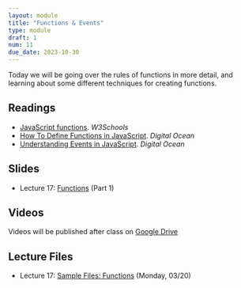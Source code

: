 ```yaml
---
layout: module
title: "Functions & Events"
type: module
draft: 1
num: 11
due_date: 2023-10-30
---
```


Today we will be going over the rules of functions in more detail, and learning about some different techniques for creating functions.

## Readings
* <a href="https://www.w3schools.com/js/js_functions.asp" target="_blank">JavaScript functions</a>. <em>W3Schools</em>
* <a href="https://www.digitalocean.com/community/tutorials/how-to-define-functions-in-javascript" target="_blank">How To Define Functions in JavaScript</a>. <em>Digital Ocean</em>   
* <a href="https://www.digitalocean.com/community/tutorials/understanding-events-in-javascript" target="_blank">Understanding Events in JavaScript</a>. <em>Digital Ocean</em>

## Slides
* Lecture 17: <a href="https://docs.google.com/presentation/d/17ARoBimxU4EOxLvCKGkzWgGU9qyo2No9YBnLOd365dE/edit?usp=sharing" target="_blank">Functions</a> (Part 1)


## Videos
Videos will be published after class on <a href="https://drive.google.com/drive/folders/1O7exzeo0Wg-RmAN7W20R10SSHdEt75Mx" target="_blank">Google Drive</a>

## Lecture Files
* Lecture 17: <a href="/spring2023/course-files/lectures/lecture17.zip">Sample Files: Functions</a> (Monday, 03/20)